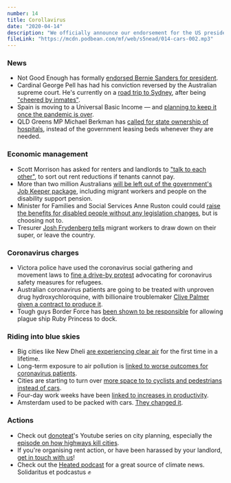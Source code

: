 ```yaml
---
number: 14
title: Corollavirus
date: "2020-04-14"
description: "We officially announce our endorsement for the US presidential election and discuss Pell walking free. Then we get all dreamy talking about what cities could look like without car commuting."
fileLink: "https://mcdn.podbean.com/mf/web/s5nead/014-cars-002.mp3"
---
```


### News

- Not Good Enough has formally [endorsed Bernie Sanders for president](https://www.nytimes.com/2020/04/08/us/politics/bernie-sanders-drops-out.html).
- Cardinal George Pell has had his conviction reversed by the Australian supreme court. He's currently on a [road trip to Sydney](https://www.smh.com.au/national/at-a-servo-on-the-road-to-sydney-pell-says-he-s-very-pleased-to-be-free-20200408-p54i97.html), after being ["cheered by inmates"](https://www.abc.net.au/news/2020-04-09/george-pell-fellow-inmates-cheered-when-acquittal-announced/12136116).
- Spain is moving to a Universal Basic Income — and [planning to keep it once the pandemic is over](https://www.businessinsider.com.au/spain-universal-basic-income-coronavirus-yang-ubi-permanent-first-europe-2020-4).
- QLD Greens MP Michael Berkman has [called for state ownership of hospitals](https://www.michaelberkman.com.au/nationalise_private_hospitals_20200408), instead of the government leasing beds whenever they are needed.

### Economic management

- Scott Morrison has asked for renters and landlords to ["talk to each other"](https://www.afr.com/property/commercial/time-for-tenants-and-landlords-to-start-talking-20200325-p54dr9), to sort out rent reductions if tenants cannot pay.
- More than two million Australians [will be left out of the government's Job Keeper package](https://www.sbs.com.au/news/unions-and-workers-protest-2-2-million-workers-left-out-of-jobkeeper-package), including migrant workers and people on the disability support pension.
- Minister for Families and Social Services Anne Ruston could could [raise the benefits for disabled people without any legislation changes](https://twitter.com/AusUnemployment/status/1248466419370446848), but is choosing not to.
- Tresurer [Josh Frydenberg tells](https://twitter.com/InsidersABC/status/1249144664709619715) migrant workers to draw down on their super, or leave the country.

### Coronavirus charges

- Victora police have used the coronavirus social gathering and movement laws to [fine a drive-by protest](https://www.sbs.com.au/news/melbourne-refugee-protesters-fined-43-000-for-breaching-coronavirus-rules) advocating for coronavirus safety measures for refugees.
- Australian coronavirus patients are going to be treated with unproven drug hydroxychloroquine, with billionaire troublemaker [Clive Palmer given a contract to produce it](https://www.theguardian.com/world/2020/apr/07/controversial-malaria-drug-hydroxychloroquine-to-be-given-to-coronavirus-patients-in-australia).
- Tough guys Border Force has [been shown to be responsible](https://www.smh.com.au/politics/nsw/border-force-allowed-ruby-princess-to-dock-20200408-p54i95.html) for allowing plague ship Ruby Princess to dock.

### Riding into blue skies

- Big cities like New Dheli [are experiencing clear air](https://www.theguardian.com/environment/2020/apr/11/positively-alpine-disbelief-air-pollution-falls-lockdown-coronavirus) for the first time in a lifetime.
- Long-term exposure to air pollution is [linked to worse outcomes for coronavirus patients](https://respiratory-research.biomedcentral.com/articles/10.1186/1465-9921-6-152).
- Cities are starting to turn over [more space to to cyclists and pedestrians instead of cars](https://www.theguardian.com/world/2020/apr/11/world-cities-turn-their-streets-over-to-walkers-and-cyclists).
- Four-day work weeks have been [linked to increases in productivity](https://www.npr.org/2019/11/04/776163853/microsoft-japan-says-4-day-workweek-boosted-workers-productivity-by-40).
- Amsterdam used to be packed with cars. [They changed it](https://www.theguardian.com/cities/2015/may/05/amsterdam-bicycle-capital-world-transport-cycling-kindermoord).

### Actions

- Check out [donoteat](https://www.youtube.com/channel/UCFdazs-6CNzSVv1J0a-qy4A)'s Youtube series on city planning, especially the [episode on how highways kill cities](https://www.youtube.com/watch?v=rseaKBPkRPU).
- If you're organising rent action, or have been harassed by your landlord, [get in touch with us](mailto:notgoodpod@protonmail.com)!
- Check out the [Heated podcast](https://www.stitcher.com/podcast/heated-the-podcast) for a great source of climate news. Solidaritus et podcastus ✊

